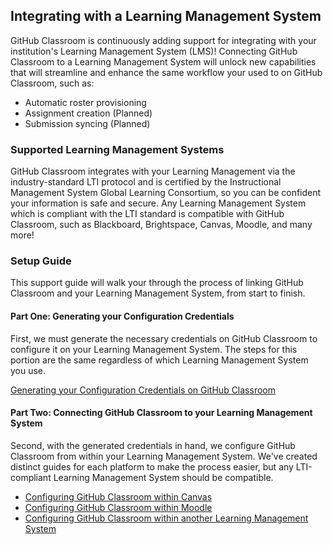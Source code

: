 ## Integrating with a Learning Management System

GitHub Classroom is continuously adding support for integrating with your institution's Learning Management System (LMS)!
Connecting GitHub Classroom to a Learning Management System will unlock new capabilities that will streamline and enhance
the same workflow your used to on GitHub Classroom, such as:

- Automatic roster provisioning
- Assignment creation (Planned)
- Submission syncing (Planned)

### Supported Learning Management Systems

GitHub Classroom integrates with your Learning Management via the industry-standard LTI protocol and is certified by the
Instructional Management System Global Learning Consortium, so you can be confident your information is safe and secure. Any
Learning Management System which is compliant with the LTI standard is compatible with GitHub Classroom, such as Blackboard,
Brightspace, Canvas, Moodle, and many more!

### Setup Guide

This support guide will walk your through the process of linking GitHub Classroom and your Learning Management System, from
start to finish.

#### Part One: Generating your Configuration Credentials

First, we must generate the necessary credentials on GitHub Classroom to configure it on your Learning Management System.
The steps for this portion are the same regardless of which Learning Management System you use.

[Generating your Configuration Credentials on GitHub Classroom](/help/generate-lms-credentials)

#### Part Two: Connecting GitHub Classroom to your Learning Management System

Second, with the generated credentials in hand, we configure GitHub Classroom from within your Learning Management System.
We've created distinct guides for each platform to make the process easier, but any  LTI-compliant Learning Management System
should be compatible.

- [Configuring GitHub Classroom within Canvas](/help/setup-canvas)
- [Configuring GitHub Classroom within Moodle]()
- [Configuring GitHub Classroom within another Learning Management System]()
